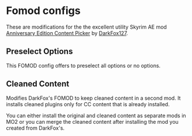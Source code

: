 # Fomod configs

These are modifications for the the excellent utility Skyrim AE mod [Anniversary Edition Content Picker](https://www.nexusmods.com/skyrimspecialedition/mods/58890?tab=posts) by [DarkFox127](https://www.nexusmods.com/skyrimspecialedition/users/4672007).

## Preselect Options

This FOMOD config offers to preselect all options or no options. 

## Cleaned Content

Modifies DarkFox's FOMOD to keep cleaned content in a second mod.    It installs cleaned plugins only for CC content that is already installed.  

You can either install the original and cleaned content as separate mods in MO2 or you can merge the cleaned content after installing the mod you created from DarkFox's.

